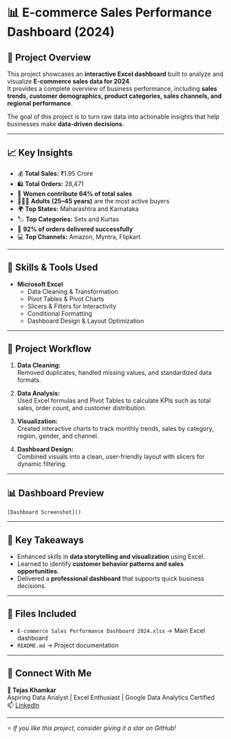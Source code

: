 # 📊 E-commerce Sales Performance Dashboard (2024)

## 🚀 Project Overview
This project showcases an **interactive Excel dashboard** built to analyze and visualize **E-commerce sales data for 2024**.  
It provides a complete overview of business performance, including **sales trends, customer demographics, product categories, sales channels, and regional performance**.

The goal of this project is to turn raw data into actionable insights that help businesses make **data-driven decisions**.

---

## 📈 Key Insights
- 💰 **Total Sales:** ₹1.95 Crore  
- 🛍️ **Total Orders:** 28,471  
- 👩 **Women contribute 64% of total sales**  
- 🧑‍🤝‍🧑 **Adults (25–45 years)** are the most active buyers  
- 🌍 **Top States:** Maharashtra and Karnataka  
- 🏷️ **Top Categories:** Sets and Kurtas  
- 🚚 **92% of orders delivered successfully**  
- 💻 **Top Channels:** Amazon, Myntra, Flipkart  

---

## 🧠 Skills & Tools Used
- **Microsoft Excel**
  - Data Cleaning & Transformation  
  - Pivot Tables & Pivot Charts  
  - Slicers & Filters for Interactivity  
  - Conditional Formatting  
  - Dashboard Design & Layout Optimization  

---

## 🧩 Project Workflow
1. **Data Cleaning:**  
   Removed duplicates, handled missing values, and standardized data formats.  

2. **Data Analysis:**  
   Used Excel formulas and Pivot Tables to calculate KPIs such as total sales, order count, and customer distribution.  

3. **Visualization:**  
   Created interactive charts to track monthly trends, sales by category, region, gender, and channel.  

4. **Dashboard Design:**  
   Combined visuals into a clean, user-friendly layout with slicers for dynamic filtering.

---

## 📊 Dashboard Preview
 
`[Dashboard Screenshot]()`

---

## 🏁 Key Takeaways
- Enhanced skills in **data storytelling and visualization** using Excel.  
- Learned to identify **customer behavior patterns and sales opportunities**.  
- Delivered a **professional dashboard** that supports quick business decisions.

---

## 📂 Files Included
- `E-commerce Sales Performance Dashboard 2024.xlsx` → Main Excel dashboard  
- `README.md` → Project documentation  

---

## 🔗 Connect With Me
**👤 Tejas Khamkar**  
Aspiring Data Analyst | Excel Enthusiast | Google Data Analytics Certified  
📫 [LinkedIn](www.linkedin.com/in/tejaskhamkar) 

---

⭐ *If you like this project, consider giving it a star on GitHub!*

